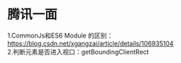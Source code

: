 # 腾讯一面  
1.CommonJs和ES6 Module 的区别：https://blog.csdn.net/xgangzai/article/details/106935104  
2.判断元素是否进入视口：getBoundingClientRect
